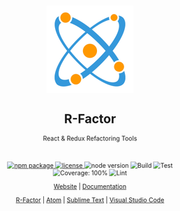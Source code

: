 <div align="center">
  <a href="https://r-factor.org">
    <img src="https://raw.githubusercontent.com/limesquid/r-factor/master/logo.png" alt="R-Factor logo" />
  </a>

  <h1>R-Factor</h1>

  <p>React & Redux Refactoring Tools</p>

  <br/>

  <p>
    <a href="https://www.npmjs.com/package/r-factor">
      <img src="https://img.shields.io/npm/v/r-factor.svg" alt="npm package" />
    </a>
    <a href="https://github.com/limesquid/r-factor/blob/master/LICENSE">
      <img src="https://img.shields.io/npm/l/r-factor" alt="license" />
    </a>
    <img src="https://img.shields.io/node/v/r-factor" alt="node version" />
    <img src="https://github.com/limesquid/r-factor/workflows/Build/badge.svg" alt="Build" />
    <img src="https://github.com/limesquid/r-factor/workflows/Test/badge.svg" alt="Test" />
    <img src="https://img.shields.io/badge/coverage-100%25-brightgreen.svg" alt="Coverage: 100%" />
    <img src="https://github.com/limesquid/r-factor/workflows/Lint/badge.svg" alt="Lint" />
  </p>

  <p>
    <a href="https://r-factor.org">Website</a> | <a href="https://r-factor.org/documentation">Documentation</a>
  </p>

  <p>
    <a href="https://github.com/limesquid/r-factor">R-Factor</a> | <a href="https://github.com/limesquid/r-factor-atom">Atom</a> | <a href="https://github.com/limesquid/r-factor-sublime">Sublime Text</a> | <a href="https://github.com/limesquid/r-factor-vscode">Visual Studio Code</a>
  </p>
</div>
